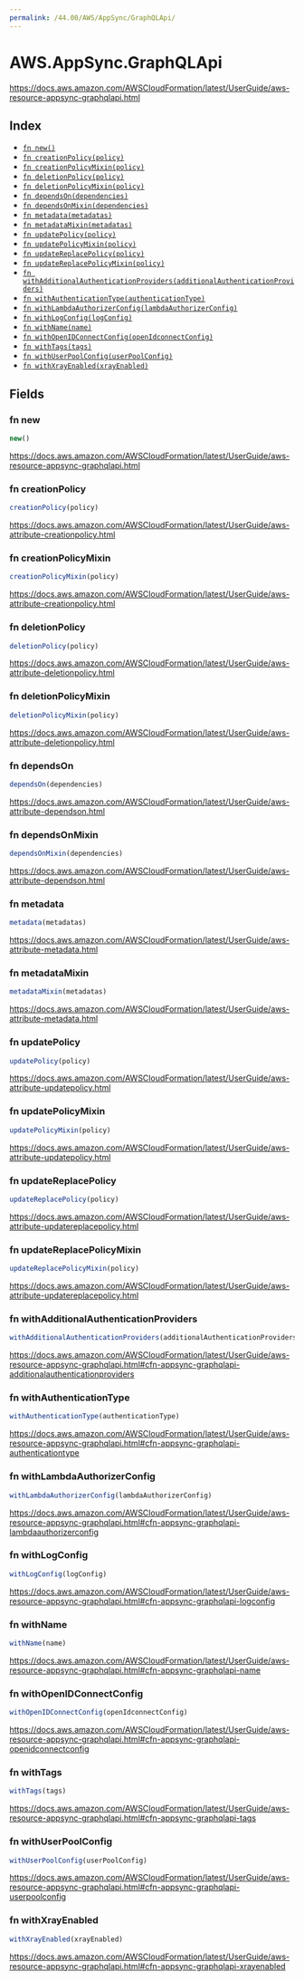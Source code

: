 ```yaml
---
permalink: /44.00/AWS/AppSync/GraphQLApi/
---
```


# AWS.AppSync.GraphQLApi

https://docs.aws.amazon.com/AWSCloudFormation/latest/UserGuide/aws-resource-appsync-graphqlapi.html

## Index

* [`fn new()`](#fn-new)
* [`fn creationPolicy(policy)`](#fn-creationpolicy)
* [`fn creationPolicyMixin(policy)`](#fn-creationpolicymixin)
* [`fn deletionPolicy(policy)`](#fn-deletionpolicy)
* [`fn deletionPolicyMixin(policy)`](#fn-deletionpolicymixin)
* [`fn dependsOn(dependencies)`](#fn-dependson)
* [`fn dependsOnMixin(dependencies)`](#fn-dependsonmixin)
* [`fn metadata(metadatas)`](#fn-metadata)
* [`fn metadataMixin(metadatas)`](#fn-metadatamixin)
* [`fn updatePolicy(policy)`](#fn-updatepolicy)
* [`fn updatePolicyMixin(policy)`](#fn-updatepolicymixin)
* [`fn updateReplacePolicy(policy)`](#fn-updatereplacepolicy)
* [`fn updateReplacePolicyMixin(policy)`](#fn-updatereplacepolicymixin)
* [`fn withAdditionalAuthenticationProviders(additionalAuthenticationProviders)`](#fn-withadditionalauthenticationproviders)
* [`fn withAuthenticationType(authenticationType)`](#fn-withauthenticationtype)
* [`fn withLambdaAuthorizerConfig(lambdaAuthorizerConfig)`](#fn-withlambdaauthorizerconfig)
* [`fn withLogConfig(logConfig)`](#fn-withlogconfig)
* [`fn withName(name)`](#fn-withname)
* [`fn withOpenIDConnectConfig(openIdconnectConfig)`](#fn-withopenidconnectconfig)
* [`fn withTags(tags)`](#fn-withtags)
* [`fn withUserPoolConfig(userPoolConfig)`](#fn-withuserpoolconfig)
* [`fn withXrayEnabled(xrayEnabled)`](#fn-withxrayenabled)

## Fields

### fn new

```ts
new()
```

https://docs.aws.amazon.com/AWSCloudFormation/latest/UserGuide/aws-resource-appsync-graphqlapi.html

### fn creationPolicy

```ts
creationPolicy(policy)
```

https://docs.aws.amazon.com/AWSCloudFormation/latest/UserGuide/aws-attribute-creationpolicy.html

### fn creationPolicyMixin

```ts
creationPolicyMixin(policy)
```

https://docs.aws.amazon.com/AWSCloudFormation/latest/UserGuide/aws-attribute-creationpolicy.html

### fn deletionPolicy

```ts
deletionPolicy(policy)
```

https://docs.aws.amazon.com/AWSCloudFormation/latest/UserGuide/aws-attribute-deletionpolicy.html

### fn deletionPolicyMixin

```ts
deletionPolicyMixin(policy)
```

https://docs.aws.amazon.com/AWSCloudFormation/latest/UserGuide/aws-attribute-deletionpolicy.html

### fn dependsOn

```ts
dependsOn(dependencies)
```

https://docs.aws.amazon.com/AWSCloudFormation/latest/UserGuide/aws-attribute-dependson.html

### fn dependsOnMixin

```ts
dependsOnMixin(dependencies)
```

https://docs.aws.amazon.com/AWSCloudFormation/latest/UserGuide/aws-attribute-dependson.html

### fn metadata

```ts
metadata(metadatas)
```

https://docs.aws.amazon.com/AWSCloudFormation/latest/UserGuide/aws-attribute-metadata.html

### fn metadataMixin

```ts
metadataMixin(metadatas)
```

https://docs.aws.amazon.com/AWSCloudFormation/latest/UserGuide/aws-attribute-metadata.html

### fn updatePolicy

```ts
updatePolicy(policy)
```

https://docs.aws.amazon.com/AWSCloudFormation/latest/UserGuide/aws-attribute-updatepolicy.html

### fn updatePolicyMixin

```ts
updatePolicyMixin(policy)
```

https://docs.aws.amazon.com/AWSCloudFormation/latest/UserGuide/aws-attribute-updatepolicy.html

### fn updateReplacePolicy

```ts
updateReplacePolicy(policy)
```

https://docs.aws.amazon.com/AWSCloudFormation/latest/UserGuide/aws-attribute-updatereplacepolicy.html

### fn updateReplacePolicyMixin

```ts
updateReplacePolicyMixin(policy)
```

https://docs.aws.amazon.com/AWSCloudFormation/latest/UserGuide/aws-attribute-updatereplacepolicy.html

### fn withAdditionalAuthenticationProviders

```ts
withAdditionalAuthenticationProviders(additionalAuthenticationProviders)
```

https://docs.aws.amazon.com/AWSCloudFormation/latest/UserGuide/aws-resource-appsync-graphqlapi.html#cfn-appsync-graphqlapi-additionalauthenticationproviders

### fn withAuthenticationType

```ts
withAuthenticationType(authenticationType)
```

https://docs.aws.amazon.com/AWSCloudFormation/latest/UserGuide/aws-resource-appsync-graphqlapi.html#cfn-appsync-graphqlapi-authenticationtype

### fn withLambdaAuthorizerConfig

```ts
withLambdaAuthorizerConfig(lambdaAuthorizerConfig)
```

https://docs.aws.amazon.com/AWSCloudFormation/latest/UserGuide/aws-resource-appsync-graphqlapi.html#cfn-appsync-graphqlapi-lambdaauthorizerconfig

### fn withLogConfig

```ts
withLogConfig(logConfig)
```

https://docs.aws.amazon.com/AWSCloudFormation/latest/UserGuide/aws-resource-appsync-graphqlapi.html#cfn-appsync-graphqlapi-logconfig

### fn withName

```ts
withName(name)
```

https://docs.aws.amazon.com/AWSCloudFormation/latest/UserGuide/aws-resource-appsync-graphqlapi.html#cfn-appsync-graphqlapi-name

### fn withOpenIDConnectConfig

```ts
withOpenIDConnectConfig(openIdconnectConfig)
```

https://docs.aws.amazon.com/AWSCloudFormation/latest/UserGuide/aws-resource-appsync-graphqlapi.html#cfn-appsync-graphqlapi-openidconnectconfig

### fn withTags

```ts
withTags(tags)
```

https://docs.aws.amazon.com/AWSCloudFormation/latest/UserGuide/aws-resource-appsync-graphqlapi.html#cfn-appsync-graphqlapi-tags

### fn withUserPoolConfig

```ts
withUserPoolConfig(userPoolConfig)
```

https://docs.aws.amazon.com/AWSCloudFormation/latest/UserGuide/aws-resource-appsync-graphqlapi.html#cfn-appsync-graphqlapi-userpoolconfig

### fn withXrayEnabled

```ts
withXrayEnabled(xrayEnabled)
```

https://docs.aws.amazon.com/AWSCloudFormation/latest/UserGuide/aws-resource-appsync-graphqlapi.html#cfn-appsync-graphqlapi-xrayenabled